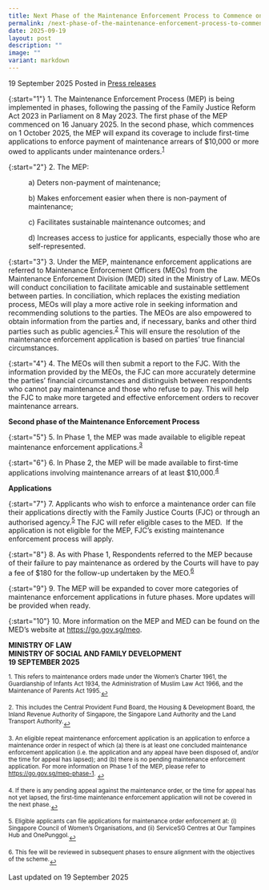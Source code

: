 ```yaml
---
title: Next Phase of the Maintenance Enforcement Process to Commence on 1 October 2025
permalink: /next-phase-of-the-maintenance-enforcement-process-to-commence-on-1-october-2025/
date: 2025-09-19
layout: post
description: ""
image: ""
variant: markdown
---
```

19 September 2025 Posted in [Press releases](/news/press-releases)

{:start="1"}
1.&nbsp;The Maintenance Enforcement Process (MEP) is being implemented in phases, following the passing of the Family Justice Reform Act 2023 in Parliament on 8 May 2023. The first phase of the MEP commenced on 16 January 2025. In the second phase, which commences on 1 October 2025, the MEP will expand its coverage to include first-time applications to enforce payment of maintenance arrears of $10,000 or more owed to applicants under maintenance orders.<sup><a href="#fn1" id="ref1">1</a></sup>

{:start="2"}
2.&nbsp;The MEP:

<p style="margin-left: 40px">a) Deters non-payment of maintenance;</p>

<p style="margin-left: 40px">b) Makes enforcement easier when there is non-payment of maintenance;</p>

<p style="margin-left: 40px">c) Facilitates sustainable maintenance outcomes; and</p>

<p style="margin-left: 40px">d) Increases access to justice for applicants, especially those who are self-represented.</p>

{:start="3"}
3.&nbsp;Under the MEP, maintenance enforcement applications are referred to Maintenance Enforcement Officers (MEOs) from the Maintenance Enforcement Division (MED) sited in the Ministry of Law. MEOs will conduct conciliation to facilitate amicable and sustainable settlement between parties. In conciliation, which replaces the existing mediation process, MEOs will play a more active role in seeking information and recommending solutions to the parties. The MEOs are also empowered to obtain information from the parties and, if necessary, banks and other third parties such as public agencies.<sup><a href="#fn2" id="ref2">2</a></sup> This will ensure the resolution of the maintenance enforcement application is based on parties’ true financial circumstances.

{:start="4"}
4.&nbsp;The MEOs will then submit a report to the FJC. With the information provided by the MEOs, the FJC can more accurately determine the parties’ financial circumstances and distinguish between respondents who cannot pay maintenance and those who refuse to pay. This will help the FJC to make more targeted and effective enforcement orders to recover maintenance arrears.

<b>Second phase of the Maintenance Enforcement Process</b>

{:start="5"}
5.&nbsp;In Phase 1, the MEP was made available to eligible repeat maintenance enforcement applications.<sup><a href="#fn3" id="ref3">3</a></sup>

{:start="6"}
6.&nbsp;In Phase 2, the MEP will be made available to first-time applications involving maintenance arrears of at least $10,000.<sup><a href="#fn4" id="ref4">4</a></sup>

<b>Applications</b>

{:start="7"}
7.&nbsp;Applicants who wish to enforce a maintenance order can file their applications directly with the Family Justice Courts (FJC) or through an authorised agency.<sup><a href="#fn5" id="ref5">5</a></sup> The FJC will refer eligible cases to the MED.&nbsp; If the application is not eligible for the MEP, FJC’s existing maintenance enforcement process will apply.

{:start="8"}
8.&nbsp;As with Phase 1, Respondents referred to the MEP because of their failure to pay maintenance as ordered by the Courts will have to pay a fee of $180 for the follow-up undertaken by the MEO.<sup><a href="#fn6" id="ref6">6</a></sup>

{:start="9"}
9.&nbsp;The MEP will be expanded to cover more categories of maintenance enforcement applications in future phases. More updates will be provided when ready.

{:start="10"}
10.&nbsp;More information on the MEP and MED can be found on the MED’s website at <a href="https://go.gov.sg/meo">https://go.gov.sg/meo</a>.&nbsp;

<b>MINISTRY OF LAW</b><br>
<b>MINISTRY OF SOCIAL AND FAMILY DEVELOPMENT</b><br>
<b>19 SEPTEMBER 2025</b>

<p></p><p><sup id="fn1">1.&nbsp;This refers to maintenance orders made under the Women’s Charter 1961, the Guardianship of Infants Act 1934, the Administration of Muslim Law Act 1966, and the Maintenance of Parents Act 1995.</sup><a href="#ref1" title="Jump back to footnote 1 in the text." style="font-size: 12px">↩</a></p>

<p></p><p><sup id="fn2">2.&nbsp;This includes the Central Provident Fund Board, the Housing &amp; Development Board, the Inland Revenue Authority of Singapore, the Singapore Land Authority and the Land Transport Authority.</sup><a href="#ref2" title="Jump back to footnote 2 in the text." style="font-size: 12px">↩</a></p>

<p></p><p><sup id="fn3">3.&nbsp;An eligible repeat maintenance enforcement application is an application to enforce a maintenance order in respect of which (a) there is at least one concluded maintenance enforcement application (i.e. the application and any appeal have been disposed of, and/or the time for appeal has lapsed); and (b) there is no pending maintenance enforcement application. For more information on Phase 1 of the MEP, please refer to <a href="https://go.gov.sg/mep-phase-1">https://go.gov.sg/mep-phase-1</a>. </sup><a href="#ref3" title="Jump back to footnote 3 in the text." style="font-size: 12px">↩</a></p>

<p></p><p><sup id="fn4">4.&nbsp;If there is any pending appeal against the maintenance order, or the time for appeal has not yet lapsed, the first-time maintenance enforcement application will not be covered in the next phase.</sup><a href="#ref4" title="Jump back to footnote 4 in the text." style="font-size: 12px">↩</a></p>

<p></p><p><sup id="fn5">5.&nbsp;Eligible applicants can file applications for maintenance order enforcement at: (i) Singapore Council of Women’s Organisations, and (ii) ServiceSG Centres at Our Tampines Hub and OnePunggol.</sup><a href="#ref5" title="Jump back to footnote 5 in the text." style="font-size: 12px">↩</a></p>

<p></p><p><sup id="fn6">6.&nbsp;This fee will be reviewed in subsequent phases to ensure alignment with the objectives of the scheme.</sup><a href="#ref6" title="Jump back to footnote 6 in the text." style="font-size: 12px">↩</a></p>

<p class="right-side-updated">Last updated on 19 September 2025</p>